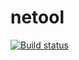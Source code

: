 # netool
[![Build status](https://ci.appveyor.com/api/projects/status/r4iv776whu1iimct?svg=true)](https://ci.appveyor.com/project/schlndh/netool)

